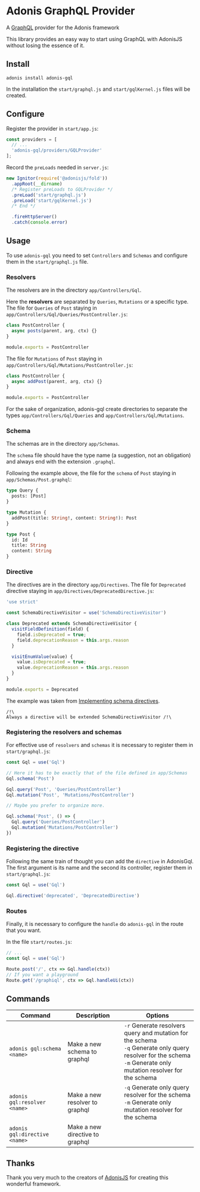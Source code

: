 # Adonis GraphQL Provider

A [GraphQL](https://graphql.org) provider for the Adonis framework

This library provides an easy way to start using GraphQL with AdonisJS without losing the essence of it.

## Install

`adonis install adonis-gql`

In the installation the `start/graphql.js` and `start/gqlKernel.js` files will be created.

## Configure

Register the provider in `start/app.js`:

```js
const providers = [
  // ...
  'adonis-gql/providers/GQLProvider'
];
```

Record the `preLoads` needed in `server.js`:

```js
new Ignitor(require('@adonisjs/fold'))
  .appRoot(__dirname)
  /* Register preLoads to GQLProvider */
  .preLoad('start/graphql.js')
  .preLoad('start/gqlKernel.js')
  /* End */

  .fireHttpServer()
  .catch(console.error)
```

## Usage

To use `adonis-gql` you need to set `Controllers` and `Schemas` and configure them in the `start/graphql.js` file.

### Resolvers

The resolvers are in the directory `app/Controllers/Gql`.

Here the **resolvers** are separated by `Queries`, `Mutations` or a specific type.
The file for `Queries` of `Post` staying in `app/Controllers/Gql/Queries/PostController.js`:

```js
class PostController {
  async posts(parent, arg, ctx) {}
}

module.exports = PostController
```

The file for `Mutations` of `Post` staying in `app/Controllers/Gql/Mutations/PostController.js`:

```js
class PostController {
  async addPost(parent, arg, ctx) {}
}

module.exports = PostController
```

For the sake of organization, adonis-gql create directories to separate the types `app/Controllers/Gql/Queries` and `app/Controllers/Gql/Mutations`.

### Schema

The schemas are in the directory
`app/Schemas`.

The `schema` file should have the type name (a suggestion, not an obligation) and always end with the extension `.graphql`.

Following the example above, the file for the `schema` of `Post` staying in `app/Schemas/Post.graphql`:

```graphql
type Query {
  posts: [Post]
}

type Mutation {
  addPost(title: String!, content: String!): Post
}

type Post {
  id: Id
  title: String
  content: String
}
```

### Directive

The directives are in the directory `app/Directives`. The file for `Deprecated` directive staying in `app/Directives/DeprecatedDirective.js`:

```js
'use strict'

const SchemaDirectiveVisitor = use('SchemaDirectiveVisitor')

class Deprecated extends SchemaDirectiveVisitor {
  visitFieldDefinition(field) {
    field.isDeprecated = true;
    field.deprecationReason = this.args.reason
  }

  visitEnumValue(value) {
    value.isDeprecated = true;
    value.deprecationReason = this.args.reason
  }
}

module.exports = Deprecated
```

The example was taken from [Implementing schema directives](https://www.apollographql.com/docs/graphql-tools/schema-directives#implementing-schema-directives).

```
/!\
Always a directive will be extended SchemaDirectiveVisitor /!\
```

### Registering the resolvers and schemas

For effective use of `resolvers` and `schemas` it is necessary to register them in `start/graphql.js`:

```js
const Gql = use('Gql')

// Here it has to be exactly that of the file defined in app/Schemas
Gql.schema('Post')

Gql.query('Post', 'Queries/PostController')
Gql.mutation('Post', 'Mutations/PostController')

// Maybe you prefer to organize more.

Gql.schema('Post', () => {
  Gql.query('Queries/PostController')
  Gql.mutation('Mutations/PostController')
})
```

### Registering the directive

Following the same train of thought you can add the `directive` in AdonisGql. The first argument is its name and the second its controller, register them in `start/graphql.js`:

```js
const Gql = use('Gql')

Gql.directive('deprecated', 'DeprecatedDirective')
```

### Routes

Finally, it is necessary to configure the `handle` do `adonis-gql` in the route that you want.

In the file `start/routes.js`:

```js
// ...
const Gql = use('Gql')

Route.post('/', ctx => Gql.handle(ctx))
// If you want a playground
Route.get('/graphiql', ctx => Gql.handleUi(ctx))
```

## Commands

| Command                       | Description                     | Options                                                                                                                                                                |
| ----------------------------- | ------------------------------- | ---------------------------------------------------------------------------------------------------------------------------------------------------------------------- |
| `adonis gql:schema <name>`    | Make a new schema to graphql    | `-r` Generate resolvers query and mutation for the schema<br> `-q` Generate only query resolver for the schema<br> `-m` Generate only mutation resolver for the schema |
| `adonis gql:resolver <name>`  | Make a new resolver to graphql  | `-q` Generate only query resolver for the schema<br> `-m` Generate only mutation resolver for the schema                                                               |
| `adonis gql:directive <name>` | Make a new directive to graphql |                                                                                                                                                                        |

## Thanks

Thank you very much to the creators of [AdonisJS](https://adonisjs.com/) for creating this wonderful framework.
